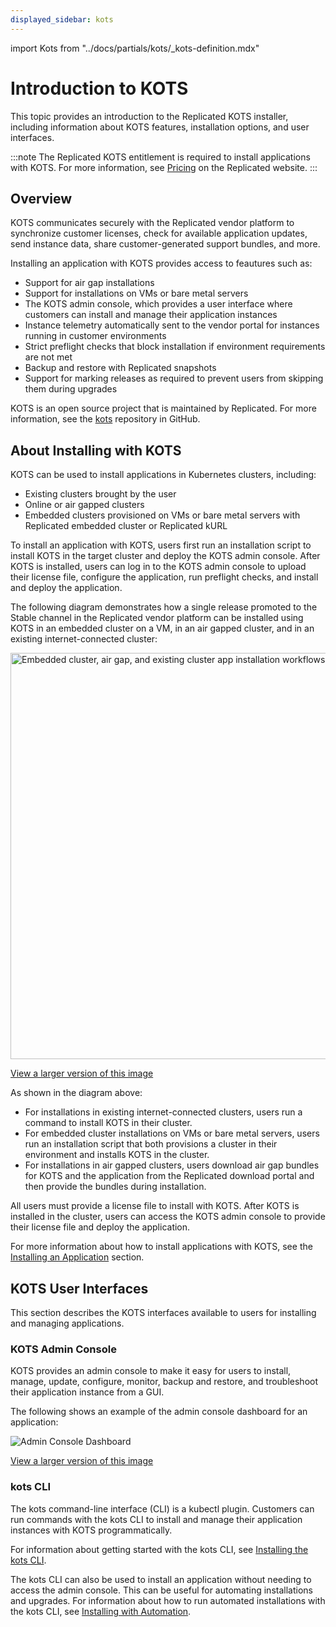```yaml
---
displayed_sidebar: kots
---
```


import Kots from "../docs/partials/kots/_kots-definition.mdx"

# Introduction to KOTS

This topic provides an introduction to the Replicated KOTS installer, including information about KOTS features, installation options, and user interfaces.

:::note
The Replicated KOTS entitlement is required to install applications with KOTS. For more information, see [Pricing](https://www.replicated.com/pricing) on the Replicated website.
:::

## Overview

<Kots/>

KOTS communicates securely with the Replicated vendor platform to synchronize customer licenses, check for available application updates, send instance data, share customer-generated support bundles, and more.

Installing an application with KOTS provides access to feautures such as:

* Support for air gap installations
* Support for installations on VMs or bare metal servers
* The KOTS admin console, which provides a user interface where customers can install and manage their application instances
* Instance telemetry automatically sent to the vendor portal for instances running in customer environments
* Strict preflight checks that block installation if environment requirements are not met
* Backup and restore with Replicated snapshots
* Support for marking releases as required to prevent users from skipping them during upgrades

KOTS is an open source project that is maintained by Replicated. For more information, see the [kots](https://github.com/replicatedhq/kots) repository in GitHub.

## About Installing with KOTS

KOTS can be used to install applications in Kubernetes clusters, including:
* Existing clusters brought by the user
* Online or air gapped clusters
* Embedded clusters provisioned on VMs or bare metal servers with Replicated embedded cluster or Replicated kURL

To install an application with KOTS, users first run an installation script to install KOTS in the target cluster and deploy the KOTS admin console. After KOTS is installed, users can log in to the KOTS admin console to upload their license file, configure the application, run preflight checks, and install and deploy the application.

The following diagram demonstrates how a single release promoted to the Stable channel in the Replicated vendor platform can be installed using KOTS in an embedded cluster on a VM, in an air gapped cluster, and in an existing internet-connected cluster:

<img alt="Embedded cluster, air gap, and existing cluster app installation workflows" src="/images/kots-installation-overview.png" width="650px"/>

[View a larger version of this image](/images/kots-installation-overview.png)

As shown in the diagram above: 
* For installations in existing internet-connected clusters, users run a command to install KOTS in their cluster.
* For embedded cluster installations on VMs or bare metal servers, users run an installation script that both provisions a cluster in their environment and installs KOTS in the cluster.
* For installations in air gapped clusters, users download air gap bundles for KOTS and the application from the Replicated download portal and then provide the bundles during installation.

All users must provide a license file to install with KOTS. After KOTS is installed in the cluster, users can access the KOTS admin console to provide their license file and deploy the application.

For more information about how to install applications with KOTS, see the [Installing an Application](/enterprise/installing-overview) section.

## KOTS User Interfaces

This section describes the KOTS interfaces available to users for installing and managing applications.

### KOTS Admin Console

KOTS provides an admin console to make it easy for users to install, manage, update, configure, monitor, backup and restore, and troubleshoot their application instance from a GUI.

The following shows an example of the admin console dashboard for an application:

![Admin Console Dashboard](/images/guides/kots/application.png)

[View a larger version of this image](/images/guides/kots/application.png)

### kots CLI

The kots command-line interface (CLI) is a kubectl plugin. Customers can run commands with the kots CLI to install and manage their application instances with KOTS programmatically.

For information about getting started with the kots CLI, see [Installing the kots CLI](/reference/kots-cli-getting-started).

The kots CLI can also be used to install an application without needing to access the admin console. This can be useful for automating installations and upgrades. For information about how to run automated installations with the kots CLI, see [Installing with Automation](/enterprise/installing-existing-cluster-automation).